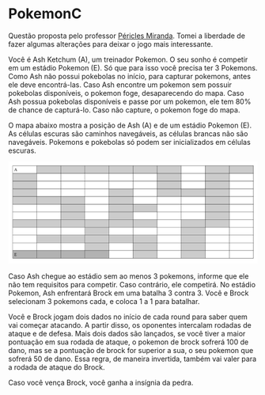 # PokemonC
Questão proposta pelo professor [Péricles Miranda](https://www.linkedin.com/in/pbcm/?originalSubdomain=br). Tomei a liberdade de fazer algumas 
alterações para deixar o jogo mais interessante.

Você é Ash Ketchum (A), um treinador Pokemon. O seu sonho é competir em um estádio Pokemon (E). Só que para isso você precisa ter 3
Pokemons. Como Ash não possui pokebolas no início, para capturar pokemons, antes ele deve encontrá-las. Caso Ash encontre um pokemon sem
possuir pokebolas disponíveis, o pokemon foge, desaparecendo do mapa. Caso Ash possua pokebolas disponíveis e passe por um pokemon, ele
tem 80% de chance de capturá-lo. Caso não capture, o pokemon foge do mapa.


O mapa abaixo mostra a posição de Ash (A) e de um estádio Pokemon (E). As células escuras são caminhos navegáveis, as células brancas não são
navegáveis. Pokemons e pokebolas só podem ser inicializados em células escuras.

![Alt text](https://github.com/LucasAlves011/PokemonC/blob/016b8ea957344082a984bcb706cba1c80383aa43/Captura%20de%20tela%20de%202021-10-31%2002-42-32.png "Optional title")

Caso Ash chegue ao estádio sem ao menos 3 pokemons, informe que ele não tem requisitos para competir. Caso contrário, ele competirá. No
estádio Pokemon, Ash enfrentará Brock em uma batalha 3 contra 3. 
Você e Brock selecionam 3 pokemons cada, e coloca 1 a 1 para batalhar.
<!--Você e Brock jogam 3 dados cada com valores de 1 a 10. Aquele que obtiver a maior pontuação, vence a batalha Pokemon. Em seguida, os
próximos pokemons batalham. Esse processo continua até que haja um vencedor.
-->

Você e Brock jogam dois dados no início de cada round para saber quem vai começar atacando.
A partir disso, os oponentes intercalam rodadas de ataque e de defesa. Mais dois dados são lançados,
se você tiver a maior pontuação em sua rodada de ataque, o pokemon de brock sofrerá 100 de dano, mas se a pontuação de brock for superior a sua,
o seu pokemon que sofrerá 50 de dano. Essa regra, de maneira invertida, também vai valer para a rodada de ataque do Brock.

Caso você vença Brock, você ganha a insígnia da pedra.
